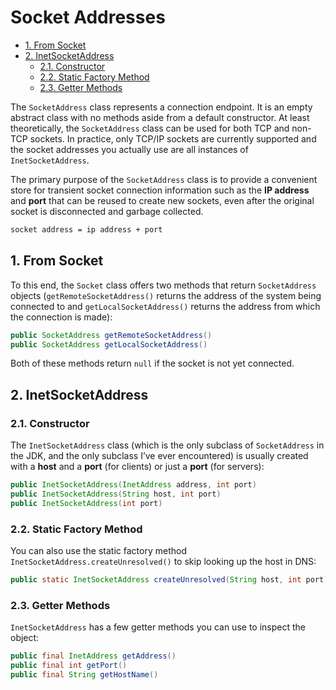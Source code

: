 # Socket Addresses

<!-- TOC -->

- [1. From Socket](#1-from-socket)
- [2. InetSocketAddress](#2-inetsocketaddress)
  - [2.1. Constructor](#21-constructor)
  - [2.2. Static Factory Method](#22-static-factory-method)
  - [2.3. Getter Methods](#23-getter-methods)

<!-- /TOC -->

The `SocketAddress` class represents a connection endpoint. It is an empty abstract class with no methods aside from a default constructor. At least theoretically, the `SocketAddress` class can be used for both TCP and non-TCP sockets. In practice, only TCP/IP sockets are currently supported and the socket addresses you actually use are all instances of `InetSocketAddress`.

The primary purpose of the `SocketAddress` class is to provide a convenient store for transient socket connection information such as the **IP address** and **port** that can be reused to create new sockets, even after the original socket is disconnected and garbage collected.

```txt
socket address = ip address + port
```

## 1. From Socket

To this end, the `Socket` class offers two methods that return `SocketAddress` objects (`getRemoteSocketAddress()` returns the address of the system being connected to and `getLocalSocketAddress()` returns the address from which the connection is made):

```java
public SocketAddress getRemoteSocketAddress()
public SocketAddress getLocalSocketAddress()
```

Both of these methods return `null` if the socket is not yet connected.

## 2. InetSocketAddress

### 2.1. Constructor

The `InetSocketAddress` class (which is the only subclass of `SocketAddress` in the JDK, and the only subclass I’ve ever encountered) is usually created with a **host** and a **port** (for clients) or just a **port** (for servers):

```java
public InetSocketAddress(InetAddress address, int port)
public InetSocketAddress(String host, int port)
public InetSocketAddress(int port)
```

### 2.2. Static Factory Method

You can also use the static factory method `InetSocketAddress.createUnresolved()` to skip looking up the host in DNS:

```java
public static InetSocketAddress createUnresolved(String host, int port)
```

### 2.3. Getter Methods

`InetSocketAddress` has a few getter methods you can use to inspect the object:

```java
public final InetAddress getAddress()
public final int getPort()
public final String getHostName()
```
